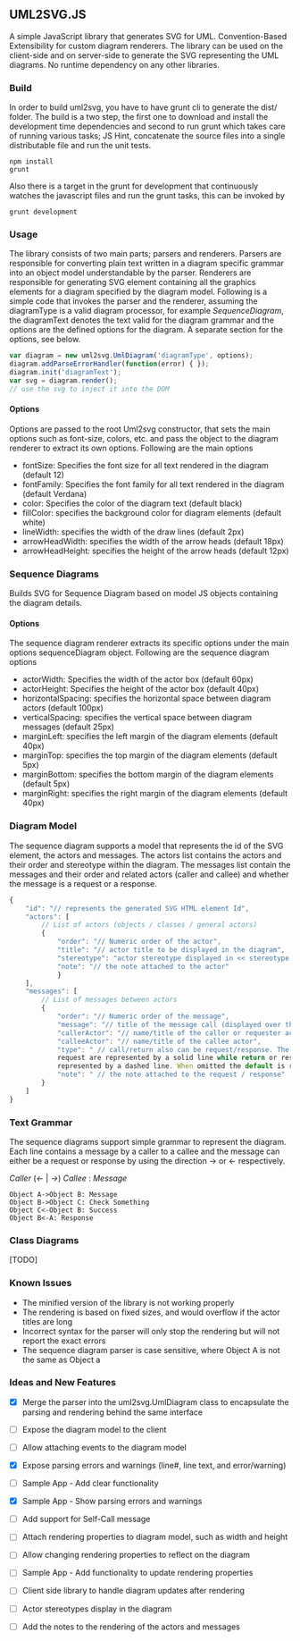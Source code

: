 ## UML2SVG.JS
A simple JavaScript library that generates SVG for UML. Convention-Based Extensibility for custom
diagram renderers. The library can be used on the client-side and on
server-side to generate the SVG representing the UML diagrams.
No runtime dependency on any other libraries.

### Build
In order to build uml2svg, you have to have grunt cli to generate the dist/
folder. The build is a two step, the first one to download and install the
development time dependencies and second to run grunt which takes care of
running various tasks; JS Hint, concatenate the source files into a single
distributable file and run the unit tests.

```shell
npm install
grunt
```

Also there is a target in the grunt for development that continuously watches
the javascript files and run the grunt tasks, this can be invoked by

```shell
grunt development
```

### Usage
The library consists of two main parts; parsers and renderers. Parsers are
responsible for converting plain text written in a diagram specific grammar into
an object model understandable by the parser. Renderers are responsible for
generating SVG element containing all the graphics elements for a diagram
specified by the diagram model. Following is a simple code that invokes the
parser and the renderer, assuming the diagramType is a valid diagram processor,
for example *SequenceDiagram*, the diagramText denotes the text valid for the
    diagram grammar and the options are the defined options for the diagram. A
    separate section for the options, see below.

```javascript
var diagram = new uml2svg.UmlDiagram('diagramType', options);
diagram.addParseErrorHandler(function(error) { });
diagram.init('diagramText');
var svg = diagram.render();
// use the svg to inject it into the DOM
```

#### Options
Options are passed to the root  Uml2svg constructor, that sets the main options
such as font-size, colors, etc. and pass the object to the diagram renderer to
extract its own options. Following are the main options
- fontSize: Specifies the font size for all text rendered in the diagram
  (default 12)
- fontFamily: Specifies the font family for all text rendered in the diagram
  (default Verdana)
- color: Specifies the color of the diagram text (default black)
- fillColor: specifies the background color for diagram elements (default white)
- lineWidth: specifies the width of the draw lines (default 2px)
- arrowHeadWidth: specifies the width of the arrow heads (default 18px)
- arrowHeadHeight: specifies the height of the arrow heads (default 12px)

### Sequence Diagrams
Builds SVG for Sequence Diagram based on model JS objects containing the diagram
details.

#### Options
The sequence diagram renderer extracts its specific options under the main
options sequenceDiagram object. Following are the sequence diagram options
- actorWidth: Specifies the width of the actor box (default 60px)
- actorHeight: Specifies the height of the actor box (default 40px)
- horizontalSpacing: specifies the horizontal space between diagram actors
  (default 100px)
- verticalSpacing: specifies the vertical space between diagram messages
  (default 25px)
- marginLeft: specifies the left margin of the diagram elements (default 40px)
- marginTop: specifies the top margin of the diagram elements (default 5px)
- marginBottom: specifies the bottom margin of the diagram elements (default 5px)
- marginRight: specifies the right margin of the diagram elements (default 40px)

### Diagram Model
The sequence diagram supports a model that represents the id of the SVG element,
the actors and messages. The actors list contains the actors and their order
and stereotype within the diagram. The messages list contain the messages and
their order and related actors (caller and callee) and whether the message is a
request or a response.

```javascript
{ 
    "id": "// represents the generated SVG HTML element Id",
    "actors": [
        // List of actors (objects / classes / general actors)
        {
            "order": "// Numeric order of the actor",
            "title": "// actor title to be displayed in the diagram",
            "stereotype": "actor stereotype displayed in << stereotype >>",
            "note": "// the note attached to the actor"
            }
    ],
    "messages": [
        // List of messages between actors
        {
            "order": "// Numeric order of the message",
            "message": "// title of the message call (displayed over the arrow)",
            "callerActor": "// name/title of the caller or requester actor",
            "calleeActor": "// name/title of the callee actor",
            "type": " // call/return also can be request/response. The call or
            request are represented by a solid line while return or response are
            represented by a dashed line. When omitted the default is request",
            "note": " // the note attached to the request / response"
        }
    ]
}
```

### Text Grammar
The sequence diagrams support simple grammar to represent the diagram. Each line
contains a message by a caller to a callee and the message can either be a
request or response by using the direction -> or <- respectively.

*Caller*  (*<-* | *->*)  *Callee* : *Message*


```
Object A->Object B: Message
Object B->Object C: Check Something
Object C<-Object B: Success
Object B<-A: Response
```

### Class Diagrams
[TODO]


### Known Issues
- The minified version of the library is not working properly
- The rendering is based on fixed sizes, and would overflow if the actor titles
  are long
- Incorrect syntax for the parser will only stop the rendering but will not
  report the exact errors
- The sequence diagram parser is case sensitive, where Object A is not the same
  as Object a

### Ideas and New Features
- [X] Merge the parser into the uml2svg.UmlDiagram class to encapsulate the parsing and
  rendering behind the same interface
- [ ] Expose the diagram model to the client
- [ ] Allow attaching events to the diagram model
- [X] Expose parsing errors and warnings (line#, line text, and error/warning)
- [ ] Sample App - Add clear functionality
- [X] Sample App - Show parsing errors and warnings
- [ ] Add support for Self-Call message
- [ ] Attach rendering properties to diagram model, such as width and height
- [ ] Allow changing rendering properties to reflect on the diagram
- [ ] Sample App - Add functionality to update rendering properties
- [ ] Client side library to handle diagram updates after rendering
- [ ] Actor stereotypes display in the diagram
- [ ] Add the notes to the rendering of the actors and messages

